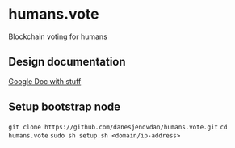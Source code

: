 # humans.vote
Blockchain voting for humans

## Design documentation
[Google Doc with stuff](https://docs.google.com/document/d/1HivUUGqH4lilm60n36SA12tUegNr2g3yyi_9uRWT29I/edit#)

## Setup bootstrap node
```git clone https://github.com/danesjenovdan/humans.vote.git```
```cd humans.vote```
```sudo sh setup.sh <domain/ip-address>```
